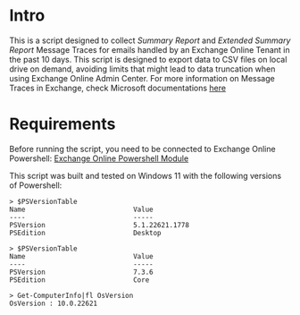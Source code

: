 # Intro
This is a script designed to collect *Summary Report* and *Extended Summary Report* Message Traces for emails handled by an Exchange Online Tenant in the past 10 days.
This script is designed to export data to CSV files on local drive on demand, avoiding limits that might lead to data truncation when using Exchange Online Admin Center.
For more information on Message Traces in Exchange, check Microsoft documentations [here](https://learn.microsoft.com/en-us/exchange/monitoring/trace-an-email-message/message-trace-modern-eac)

# Requirements
Before running the script, you need to be connected to Exchange Online Powershell:
[Exchange Online Powershell Module](https://learn.microsoft.com/powershell/exchange/connect-to-exchange-online-powershell?view=exchange-ps)

This script was built and tested on Windows 11 with the following versions of Powershell:
```
> $PSVersionTable
Name                           Value
----                           -----
PSVersion                      5.1.22621.1778
PSEdition                      Desktop
```
```
> $PSVersionTable
Name                           Value
----                           -----
PSVersion                      7.3.6
PSEdition                      Core
```
```
> Get-ComputerInfo|fl OsVersion
OsVersion : 10.0.22621
```
